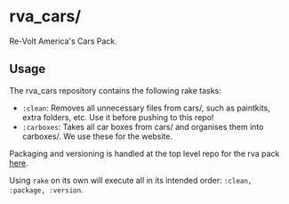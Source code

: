 rva_cars/
===

Re-Volt America's Cars Pack.

## Usage
The rva_cars repository contains the following rake tasks:
  - `:clean`: Removes all unnecessary files from cars/, such as paintkits, extra folders, etc. Use it before pushing to this repo!
  - `:carboxes`: Takes all car boxes from cars/ and organises them into carboxes/. We use these for the website.

Packaging and versioning is handled at the top level repo for the rva pack [here](https://github.com/Re-Volt-America/rva).

Using `rake` on its own will execute all in its intended order: `:clean, :package, :version`.
